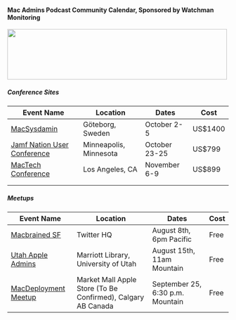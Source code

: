 #### Mac Admins Podcast Community Calendar, Sponsored by Watchman Monitoring

[<img src="https://podcast.macadmins.org/wp-content/uploads/2017/06/Watchman-Monitoring-logo-blue.png" alt="" width="500" height="115" />](https://www.watchmanmonitoring.com)
 
##### Conference Sites

| Event Name | Location | Dates | Cost |
|------------|----------|-------|------|
| [MacSysdamin](https://macsysadmin.se) | Göteborg, Sweden | October 2-5 | US$1400 |
| [Jamf Nation User Conference](https://www.jamf.com/events/jamf-nation-user-conference/2018/) | Minneapolis, Minnesota | October 23-25 | US$799 |
| [MacTech Conference](https://conference.mactech.com) | Los Angeles, CA | November 6-9 | US$899 |
|  |  |  |  |
|  |  |  |  |


##### Meetups

| Event Name | Location | Dates | Cost |
|------------|----------|-------|------|
| [Macbrained SF](https://www.eventbrite.com/e/sf-macbrained-august-twitter-tickets-48631075857)	| Twitter HQ	| August 8th, 6pm Pacific	| Free	|
| [Utah Apple Admins](https://apple.lib.utah.edu/august-2018-macadmins-meeting/) | Marriott Library, University of Utah | August 15th, 11am Mountain	| Free	|
| [MacDeployment Meetup](http://macdeployment.ca) | Market Mall Apple Store (To Be Confirmed), Calgary AB Canada | September 25, 6:30 p.m. Mountain | Free |
